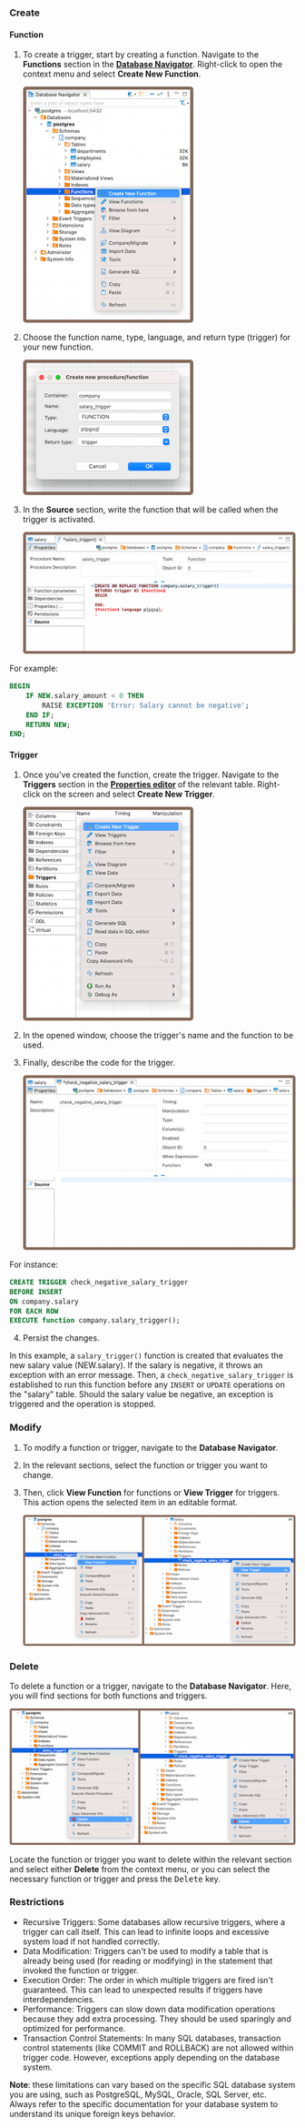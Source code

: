 ### Create

#### Function

1) To create a trigger, start by creating a function. Navigate to the **Functions** section in the **[Database Navigator](Database-Navigator)**.
   Right-click to open the context menu and select **Create New Function**.

   ![](images/tutorial_images/15_Create_New_Function.png)

2) Choose the function name, type, language, and return type (trigger) for your new function.

   ![](images/tutorial_images/15a_Functions_Parameters.png)

3) In the **Source** section, write the function that will be called when the trigger is activated.

   ![](images/tutorial_images/15b_Function_Source.png)

For example:

```sql
BEGIN
    IF NEW.salary_amount < 0 THEN
        RAISE EXCEPTION 'Error: Salary cannot be negative';
    END IF;
    RETURN NEW;
END;
```

#### Trigger

1) Once you've created the function, create the trigger. Navigate to the **Triggers** section in the **[Properties editor](Properties-Editor)**
   of the relevant table. Right-click on the screen and select **Create New Trigger**.

   ![](images/tutorial_images/16_Create_New_Trigger.png)

2) In the opened window, choose the trigger's name and the function to be used.

3) Finally, describe the code for the trigger.

   ![](images/tutorial_images/16b_Trigger_Source.png)

For instance:

```sql
CREATE TRIGGER check_negative_salary_trigger
BEFORE INSERT
ON company.salary
FOR EACH ROW
EXECUTE function company.salary_trigger();
```
4) Persist the changes.


In this example, a `salary_trigger()` function is created that evaluates the new salary value (NEW.salary). If the
salary is negative, it throws an exception with an error message. Then, a `check_negative_salary_trigger` is established
to run this function before any `INSERT` or `UPDATE` operations on the "salary" table. Should the salary value be
negative,
an exception is triggered and the operation is stopped.

### Modify

1) To modify a function or trigger, navigate to the **Database Navigator**.

2) In the relevant sections, select the function or trigger you want to change.

3) Then, click **View Function** for functions or **View Trigger** for triggers. This action opens the selected item in
   an editable format.  

    ![](images/tutorial_images/17_View_Function_Trigger.png)

### Delete

To delete a function or a trigger, navigate to the **Database Navigator**. Here, you will find sections for both
functions and triggers.

![](images/tutorial_images/18_Delete_Function_Trigger.png)

Locate the function or trigger you want to delete within the relevant section and select either **Delete** from the
context menu, or you can select the necessary function or trigger and press the <kbd>Delete</kbd> key.

### Restrictions

* Recursive Triggers: Some databases allow recursive triggers, where a trigger can call itself. This can lead to
  infinite
  loops and excessive system load if not handled correctly.
* Data Modification: Triggers can't be used to modify a table that is already being used (for reading or modifying) in
  the
  statement that invoked the function or trigger.
* Execution Order: The order in which multiple triggers are fired isn't guaranteed. This can lead to unexpected results
  if
  triggers have interdependencies.
* Performance: Triggers can slow down data modification operations because they add extra processing. They should be
  used
  sparingly and optimized for performance.
* Transaction Control Statements: In many SQL databases, transaction control statements (like COMMIT and ROLLBACK) are
  not
  allowed within trigger code. However, exceptions apply depending on the database system.

**Note**: these limitations can vary based on the specific SQL database system you are using, such as PostgreSQL, MySQL,
Oracle, SQL Server, etc. Always refer to the specific documentation for your database system to understand its unique
foreign keys behavior.